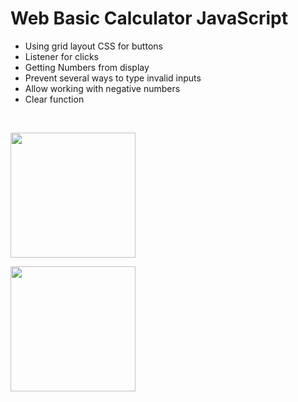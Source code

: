 # Web Basic Calculator JavaScript

* Using grid layout CSS for buttons
* Listener for clicks
* Getting Numbers from display
* Prevent several ways to type invalid inputs
* Allow working with negative numbers
* Clear function

<br />

<img src="https://i.imgur.com/CLlx334.png" style="height: 200px" /><br />

<img src="https://i.imgur.com/14x4Oli.png" style="height: 200px" />